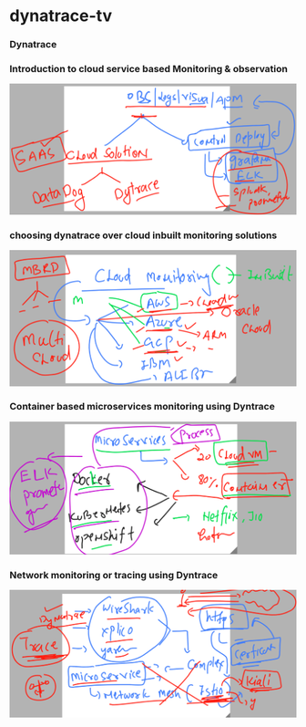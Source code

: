 # dynatrace-tv

### Dynatrace 

### Introduction to cloud service based Monitoring & observation 

<img src="obs.png">

### choosing dynatrace over cloud inbuilt monitoring solutions 

<img src="cl.png">

### Container based microservices monitoring using Dyntrace

<img src="cont.png">

### Network monitoring or tracing using Dyntrace 

<img src="dynat.png">

